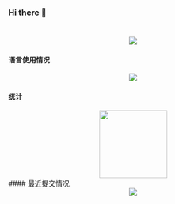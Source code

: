 ### Hi there 👋

<!--
**ticks-tan/ticks-tan** is a ✨ _special_ ✨ repository because its `README.md` (this file) appears on your GitHub profile.

Here are some ideas to get you started:

- 🔭 I’m currently working on ...
- 🌱 I’m currently learning ...
- 👯 I’m looking to collaborate on ...
- 🤔 I’m looking for help with ...
- 💬 Ask me about ...
- 📫 How to reach me: ...
- 😄 Pronouns: ...
- ⚡ Fun fact: ...
-->
<h1 align="center"> 
        <a href="https://sunguoqi.com/"> <img src="https://readme-typing-svg.herokuapp.com/?lines=你好呀，很高兴你能探索到这里呢^-^&center=true&size=21"></a> 
</h1>

#### 语言使用情况
<div align="center"> <img src="https://github-readme-stats.vercel.app/api/top-langs/?username=ticks-tan&hide_title=true&hide_border=true&layout=compact&langs_count=6&text_color=000&icon_color=fff&bg_color=0,52fa5a,4dfcff,c64dff&theme=graywhite" /> </div>

#### 统计
<div align="center"> 
    <img height="137px" src="https://github-readme-stats.vercel.app/api?username=ticks-tan&hide_title=true&hide_border=true&show_icons=trueline_height=21&text_color=000&icon_color=000&bg_color=0,ea6161,ffc64d,fffc4d,52fa5a&theme=graywhite" /> 
</div>
#### 最近提交情况
<div align="center"> <img src="https://activity-graph.herokuapp.com/graph?username=ticks-tan&theme=xcode" /> </div>
